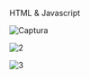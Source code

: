 HTML & Javascript

![Captura](https://github.com/AlexRod858/Agario-Simplificado-JS/assets/78509565/9d47d4ee-c96f-4f56-9f4f-3fd4ab00ea95)


![2](https://github.com/AlexRod858/Agario-Simplificado-JS/assets/78509565/20852e75-07d6-4a18-94dd-0329bfffc9f6)


![3](https://github.com/AlexRod858/Agario-Simplificado-JS/assets/78509565/3013dd90-f819-454f-b67f-fc1f4168c1b5)
